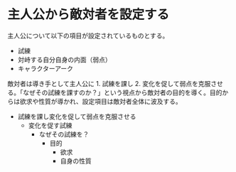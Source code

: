 # 主人公から敵対者を設定する

主人公について以下の項目が設定されているものとする。
- 試練
- 対峙する自分自身の内面（弱点）
- キャラクターアーク

敵対者は導き手として主人公に 1. 試練を課し 2. 変化を促して弱点を克服させる。「なぜその試練を課すのか？」という視点から敵対者の目的を導く。目的からは欲求や性質が導かれ、設定項目は敵対者全体に波及する。

- 試練を課し変化を促して弱点を克服させる
  - 変化を促す試練
    - なぜその試練を？
      - 目的
        - 欲求
        - 自身の性質
